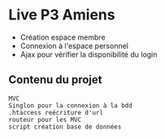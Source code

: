Live P3 Amiens
=== 
* Création espace membre
* Connexion à l'espace personnel
* Ajax pour vérifier la disponibilité du login

Contenu du projet
--

    MVC
    Singlon pour la connexion à la bdd
    .htaccess reécriture d'url
    routeur pour les MVC
    script création base de données